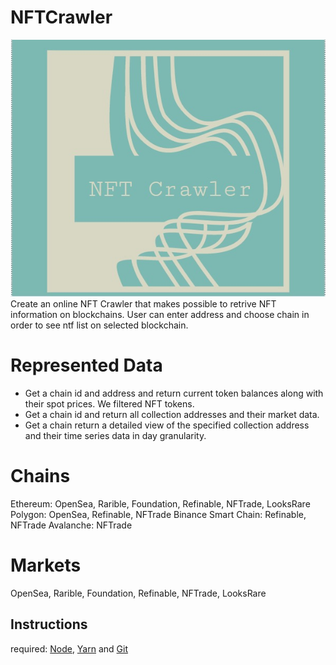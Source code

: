 # NFTCrawler
<div style="text-align:center"><img src="https://github.com/smartcontarct/NFTCrawler/blob/main/public/nftcrawler.jpg" /></div>
Create an online NFT Crawler that makes possible to retrive NFT information on blockchains. User can enter address and choose chain in order to see ntf list on selected blockchain.

# Represented Data
- Get a chain id and address and return current token balances along with their spot prices. We filtered NFT tokens.
- Get a chain id and return all collection addresses and their market data.
- Get a chain return a detailed view of the specified collection address and their time series data in day granularity.

# Chains
Ethereum: OpenSea, Rarible, Foundation, Refinable, NFTrade, LooksRare
Polygon: OpenSea, Refinable, NFTrade
Binance Smart Chain: Refinable, NFTrade
Avalanche: NFTrade

# Markets
OpenSea, Rarible, Foundation, Refinable, NFTrade, LooksRare

## Instructions

required: [Node](https://nodejs.org/dist/latest-v12.x/), [Yarn](https://classic.yarnpkg.com/en/docs/install/) and [Git](https://git-scm.com/downloads)
